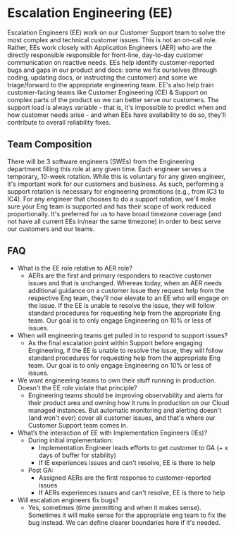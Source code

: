 # Escalation Engineering (EE)

Escalation Engineers (EE) work on our Customer Support team to solve the most complex and technical customer issues. This is not an on-call role. Rather, EEs work closely with Application Engineers (AER) who are the directly responsible responsible for front-line, day-to-day customer communication on reactive needs. EEs help identify customer-reported bugs and gaps in our product and docs: some we fix ourselves (through coding, updating docs, or instructing the customer) and some we triage/forward to the appropriate engineering team. EE's also help train customer-facing teams like Customer Engineering (CE) & Support on complex parts of the product so we can better serve our customers. The support load is always variable - that is, it's impossible to predict when and how customer needs arise - and when EEs have availability to do so, they'll contribute to overall reliability fixes.

## Team Composition

There will be 3 software engineers (SWEs) from the Engineering department filling this role at any given time. Each engineer serves a temporary, 10-week rotation. While this is voluntary for any given engineer, it's important work for our customers and business. As such, performing a support rotation is necessary for engineering promotions (e.g., from IC3 to IC4). For any engineer that chooses to do a support rotation, we'll make sure your Eng team is supported and has their scope of work reduced proportionally. It's preferred for us to have broad timezone coverage (and not have all current EEs in/near the same timezone) in order to best serve our customers and our teams.

## FAQ

- What is the EE role relative to AER role?
  - AERs are the first and primary responders to reactive customer issues and that is unchanged. Whereas today, when an AER needs additional guidance on a customer issue they request help from the respective Eng team, they’ll now elevate to an EE who will engage on the issue. If the EE is unable to resolve the issue, they will follow standard procedures for requesting help from the appropriate Eng team. Our goal is to only engage Engineering on 10% or less of issues.
- When will engineering teams get pulled in to respond to support issues?
  - As the final escalation point within Support before engaging Engineering, if the EE is unable to resolve the issue, they will follow standard procedures for requesting help from the appropriate Eng team. Our goal is to only engage Engineering on 10% or less of issues.
- We want engineering teams to own their stuff running in production. Doesn't the EE role violate that principle?
  - Engineering teams should be improving observability and alerts for their product area and owning how it runs in production on our Cloud managed instances. But automatic monitoring and alerting doesn't (and won't ever) cover all customer issues, and that's where our Customer Support team comes in.
- What’s the interaction of EE with Implementation Engineers (IEs)?
  - During initial implementation:
    - Implementation Engineer leads efforts to get customer to GA (+ x days of buffer for stability)
    - If IE experiences issues and can't resolve, EE is there to help
  - Post GA:
    - Assigned AERs are the first response to customer-reported issues
    - If AERs experiences issues and can't resolve, EE is there to help
- Will escalation engineers fix bugs?
  - Yes, sometimes (time permitting and when it makes sense). Sometimes it will make sense for the appropriate eng team to fix the bug instead. We can define clearer boundaries here if it's needed.
